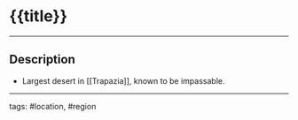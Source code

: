 # {{title}}
---

## Description
-   Largest desert in [[Trapazia]], known to be impassable.

---
tags: #location, #region